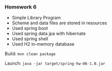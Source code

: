 ### Homework 6
- Simple Library Program
- Scheme and data files are stored in resources
- Used spring boot
- Used spring data jpa with hibernate
- Used spring shell
- Used H2 in-memory database

Build: `mvn clean package`

Launch: `java -jar target/spring-hw-06-1.0.jar`